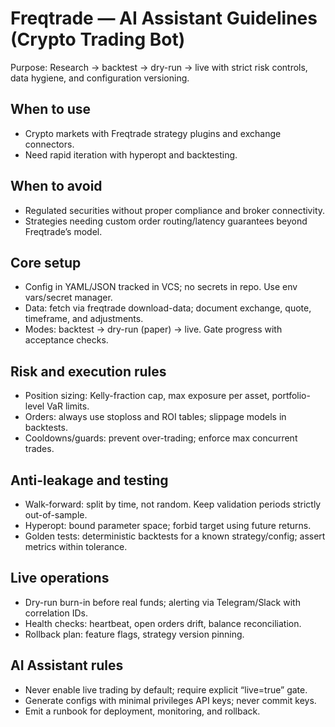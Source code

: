 # Freqtrade — AI Assistant Guidelines (Crypto Trading Bot)

Purpose: Research → backtest → dry-run → live with strict risk controls, data hygiene, and configuration versioning.

## When to use
- Crypto markets with Freqtrade strategy plugins and exchange connectors.
- Need rapid iteration with hyperopt and backtesting.

## When to avoid
- Regulated securities without proper compliance and broker connectivity.
- Strategies needing custom order routing/latency guarantees beyond Freqtrade’s model.

## Core setup
- Config in YAML/JSON tracked in VCS; no secrets in repo. Use env vars/secret manager.
- Data: fetch via freqtrade download-data; document exchange, quote, timeframe, and adjustments.
- Modes: backtest → dry-run (paper) → live. Gate progress with acceptance checks.

## Risk and execution rules
- Position sizing: Kelly-fraction cap, max exposure per asset, portfolio-level VaR limits.
- Orders: always use stoploss and ROI tables; slippage models in backtests.
- Cooldowns/guards: prevent over-trading; enforce max concurrent trades.

## Anti-leakage and testing
- Walk-forward: split by time, not random. Keep validation periods strictly out-of-sample.
- Hyperopt: bound parameter space; forbid target using future returns.
- Golden tests: deterministic backtests for a known strategy/config; assert metrics within tolerance.

## Live operations
- Dry-run burn-in before real funds; alerting via Telegram/Slack with correlation IDs.
- Health checks: heartbeat, open orders drift, balance reconciliation.
- Rollback plan: feature flags, strategy version pinning.

## AI Assistant rules
- Never enable live trading by default; require explicit “live=true” gate.
- Generate configs with minimal privileges API keys; never commit keys.
- Emit a runbook for deployment, monitoring, and rollback.
